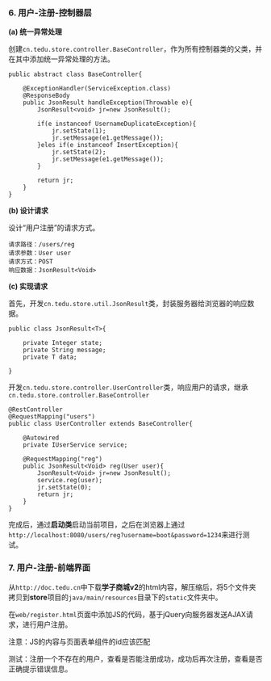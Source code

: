 ### 6. 用户-注册-控制器层

**(a) 统一异常处理**

创建`cn.tedu.store.controller.BaseController`，作为所有控制器类的父类，并在其中添加统一异常处理的方法。

	public abstract class BaseController{
	
		@ExceptionHandler(ServiceException.class)
		@ResponseBody
		public JsonResult handleException(Throwable e){
			JsonResult<void> jr=new JsonResult();
			
			if(e instanceof UsernameDuplicateException){
				jr.setState(1);
				jr.setMessage(e1.getMessage());
			}eles if(e instanceof InsertException){
				jr.setState(2);
				jr.setMessage(e1.getMessage());
			}
	
			return jr;
		}
	}


**(b) 设计请求**

设计“用户注册”的请求方式。

	请求路径：/users/reg
	请求参数：User user
	请求方式：POST
	响应数据：JsonResult<Void>

**(c) 实现请求**

首先，开发`cn.tedu.store.util.JsonResult`类，封装服务器给浏览器的响应数据。


	public class JsonResult<T>{
		
		private Integer state;
		private String message;
		private T data;
	
	}

开发`cn.tedu.store.controller.UserController`类，响应用户的请求，继承`cn.tedu.store.controller.BaseController`

	@RestController
	@RequestMapping("users")
	public class UserController extends BaseController{
	
		@Autowired
		private IUserService service;
	
		@RequestMapping("reg")
		public JsonResult<Void> reg(User user){
			JsonResult<Void> jr=new JsonResult();
			service.reg(user);
			jr.setState(0);
			return jr;
		}
	} 

完成后，通过**启动类**启动当前项目，之后在浏览器上通过`http://localhost:8080/users/reg?username=boot&password=1234`来进行测试。

### 7. 用户-注册-前端界面

从`http://doc.tedu.cn`中下载**学子商城v2**的html内容，解压缩后，将5个文件夹拷贝到**store**项目的`java/main/resources`目录下的`static`文件夹中。

在`web/register.html`页面中添加JS的代码，基于jQuery向服务器发送AJAX请求，进行用户注册。

注意：JS的内容与页面表单组件的id应该匹配

测试：注册一个不存在的用户，查看是否能注册成功，成功后再次注册，查看是否正确提示错误信息。

